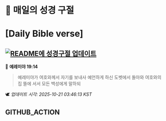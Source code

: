 # 🙏 매일의 성경 구절
# [Daily Bible verse]
## [![README에 성경구절 업데이트](https://github.com/DONGSUKA/first_test/actions/workflows/update-readme-bible.yml/badge.svg)](https://github.com/DONGSUKA/first_test/actions/workflows/update-readme-bible.yml)
<!-- START_BIBLE_VERSE -->
📖 **예레미야 19:14**
> 예레미야가 여호와께서 자기를 보내사 예언하게 하신 도벳에서 돌아와 여호와의 집 뜰에 서서 모든 백성에게 말하되

🕊️ _업데이트 시각: 2025-10-21 03:46:13 KST_
  <!-- END_BIBLE_VERSE -->
## GITHUB_ACTION
